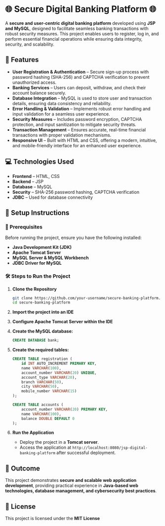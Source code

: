 # 🌐 Secure Digital Banking Platform 🌐

A **secure and user-centric digital banking platform** developed using **JSP and MySQL**, designed to facilitate seamless banking transactions with robust security measures. This project enables users to register, log in, and perform essential financial operations while ensuring data integrity, security, and scalability.

## 🔑 Features

- **User Registration & Authentication** – Secure sign-up process with password hashing (SHA-256) and CAPTCHA verification to prevent unauthorized access.
- **Banking Services** – Users can deposit, withdraw, and check their account balance securely.
- **Database Integration** – MySQL is used to store user and transaction details, ensuring data consistency and reliability.
- **Error Handling & Validation** – Implements robust error handling and input validation for a seamless user experience.
- **Security Measures** – Includes password encryption, CAPTCHA protection, and input sanitization to mitigate security threats.
- **Transaction Management** – Ensures accurate, real-time financial transactions with proper validation mechanisms.
- **Responsive UI** – Built with HTML and CSS, offering a modern, intuitive, and mobile-friendly interface for an enhanced user experience.

## 💻 Technologies Used

- **Frontend** – HTML, CSS
- **Backend** – JSP
- **Database** – MySQL
- **Security** – SHA-256 password hashing, CAPTCHA verification
- **JDBC** – Used for database connectivity

## 🚀 Setup Instructions

### 📌 Prerequisites
Before running the project, ensure you have the following installed:
- **Java Development Kit (JDK)**
- **Apache Tomcat Server**
- **MySQL Server & MySQL Workbench**
- **JDBC Driver for MySQL**

### 🛠 Steps to Run the Project

1. **Clone the Repository**  
   ```sh
   git clone https://github.com/your-username/secure-banking-platform.git
   cd secure-banking-platform
   ```  

2. **Import the project into an IDE** 

3. **Configure Apache Tomcat Server within the IDE**

4. **Create the MySQL database:**
   ```sql
   CREATE DATABASE bank;
   ```
   
5. **Create the required tables:**
   ```sql
   CREATE TABLE registration (
       id INT AUTO_INCREMENT PRIMARY KEY,
       name VARCHAR(100),
       account_number VARCHAR(20) UNIQUE,
       account_type VARCHAR(20),
       branch VARCHAR(50),
       city VARCHAR(50),
       mobile_number VARCHAR(15)
   );

   CREATE TABLE accounts (
       account_number VARCHAR(20) PRIMARY KEY,
       name VARCHAR(100),
       balance DOUBLE DEFAULT 0
   );
   ```
   
6. **Run the Application**  
   - Deploy the project in a **Tomcat server**.  
   - Access the application at `http://localhost:8080/jsp-digital-banking-platform` after successful deployment.  

## 🎯 Outcome

This project demonstrates **secure and scalable web application development**, providing practical experience in **Java-based web technologies, database management, and cybersecurity best practices**.

## 📜 License

This project is licensed under the **MIT License**
